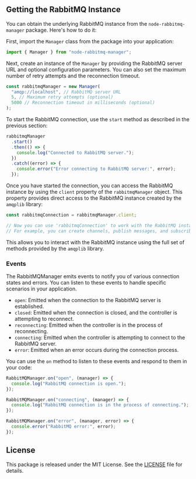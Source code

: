## Getting the RabbitMQ Instance

You can obtain the underlying RabbitMQ instance from the `node-rabbitmq-manager` package. Here's how to do it:

First, import the `Manager` class from the package into your application:

```javascript
import { Manager } from "node-rabbitmq-manager";
```

Next, create an instance of the `Manager` by providing the RabbitMQ server URL and optional configuration parameters. You can also set the maximum number of retry attempts and the reconnection timeout.

```javascript
const rabbitmqManager = new Manager(
  "amqp://localhost", // RabbitMQ server URL
  5, // Maximum retry attempts (optional)
  5000 // Reconnection timeout in milliseconds (optional)
);
```

To start the RabbitMQ connection, use the `start` method as described in the previous section:

```javascript
rabbitmqManager
  .start()
  .then(() => {
    console.log("Connected to RabbitMQ server.");
  })
  .catch((error) => {
    console.error("Error connecting to RabbitMQ server:", error);
  });
```

Once you have started the connection, you can access the RabbitMQ instance by using the `client` property of the `rabbitmqManager` object. This property provides direct access to the RabbitMQ instance created by the `amqplib` library:

```javascript
const rabbitmqConnection = rabbitmqManager.client;

// Now you can use 'rabbitmqConnection' to work with the RabbitMQ instance directly.
// For example, you can create channels, publish messages, and subscribe to queues using the 'amqplib' methods.
```

This allows you to interact with the RabbitMQ instance using the full set of methods provided by the `amqplib` library.

### Events

The RabbitMQManager emits events to notify you of various connection states and errors. You can listen to these events to handle specific scenarios in your application.

- `open`: Emitted when the connection to the RabbitMQ server is established.
- `closed`: Emitted when the connection is closed, and the controller is attempting to reconnect.
- `reconnecting`: Emitted when the controller is in the process of reconnecting.
- `connecting`: Emitted when the controller is attempting to connect to the RabbitMQ server.
- `error`: Emitted when an error occurs during the connection process.

You can use the `on` method to listen to these events and respond to them in your code:

```javascript
RabbitMQManager.on("open", (manager) => {
  console.log("RabbitMQ connection is open.");
});

RabbitMQManager.on("connecting", (manager) => {
  console.log("RabbitMQ connection is in the process of connecting.");
});

RabbitMQManager.on("error", (manager, error) => {
  console.error("RabbitMQ error:", error);
});
```

## License

This package is released under the MIT License. See the [LICENSE](LICENSE) file for details.
